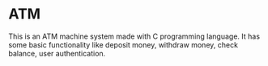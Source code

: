 # ATM
This is an ATM machine system made with C programming language. It has some basic functionality like deposit money, withdraw money, check balance, user authentication. 
